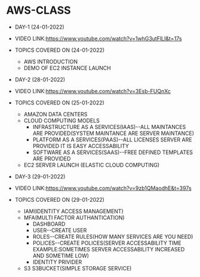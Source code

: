 # AWS-CLASS

- DAY-1 (24-01-2022)
- VIDEO LINK:https://www.youtube.com/watch?v=1whG3utFlLI&t=17s
- TOPICS COVERED ON (24-01-2022)
  - AWS INTRODUCTION
  - DEMO OF EC2 INSTANCE LAUNCH

- DAY-2 (28-01-2022)
- VIDEO LINK:https://www.youtube.com/watch?v=3Esb-FUQnXc
- TOPICS COVERED ON (25-01-2022)
  - AMAZON DATA CENTERS
  - CLOUD COMPUTING MODELS
    - INFRASTRUCTURE AS A SERVICES(IAAS)--ALL MAINTANCES ARE PROVIDED(SYSTEM MAINTANCE ARE SERVER MAINTANCE)
    - PLATFORM AS A SERVICES(PAAS)--ALL LICENSES SERVER ARE PROVIDED IT IS EASY ACCESSABILITY
    - SOFTWARE AS A SERVICES(SAAS)--FREE DEFINED TEMPLATES ARE PROVIDED
  - EC2 SERVER LAUNCH (ELASTIC CLOUD COMPUTING) 

- DAY-3 (29-01-2022)
- VIDEO LINK:https://www.youtube.com/watch?v=9zb1QMaodhE&t=397s
- TOPICS COVERED ON (29-01-2022)
  - IAM(IDENTITY ACCESS MANAGEMENT)
  - MFA(MULTI FACTOR AUTHANTICATION)
    - DASHBOARD
    - USER--CREATE USER
    - ROLES--CREATE RULES(HOW MANY SERVICES ARE YOU NEED)
    - POLICES--CREATE POLICES(SERVER ACCESSABILITY TIME EXAMPLE:SOMETIMES SERVER ACCESSABILITY INCREASED AND SOMETIME LOW)
    - IDENTITY PRIVIDER
  - S3 S3BUCKET(SIMPLE STORAGE SERVICE) 
